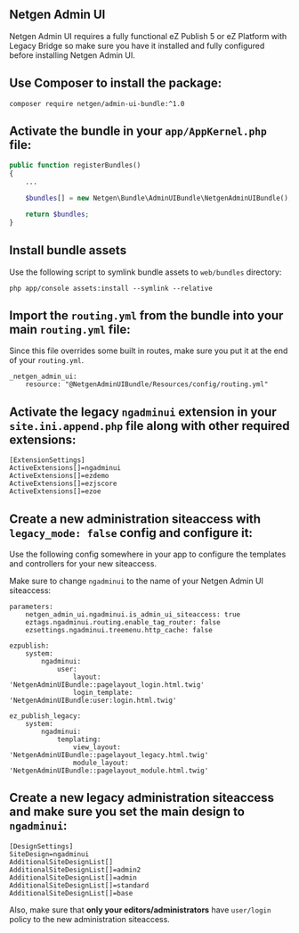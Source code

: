Netgen Admin UI
---------------

Netgen Admin UI requires a fully functional eZ Publish 5 or eZ Platform with Legacy Bridge
so make sure you have it installed and fully configured before installing Netgen Admin UI.

## Use Composer to install the package: 

```
composer require netgen/admin-ui-bundle:^1.0
```

## Activate the bundle in your `app/AppKernel.php` file:

```php
public function registerBundles()
{
    ...

    $bundles[] = new Netgen\Bundle\AdminUIBundle\NetgenAdminUIBundle();

    return $bundles;
}
```

## Install bundle assets

Use the following script to symlink bundle assets to `web/bundles` directory:

```
php app/console assets:install --symlink --relative
```

## Import the `routing.yml` from the bundle into your main `routing.yml` file:

Since this file overrides some built in routes, make sure you put it at the end of your `routing.yml`.

```
_netgen_admin_ui:
    resource: "@NetgenAdminUIBundle/Resources/config/routing.yml"
```

## Activate the legacy `ngadminui` extension in your `site.ini.append.php` file along with other required extensions:

```
[ExtensionSettings]
ActiveExtensions[]=ngadminui
ActiveExtensions[]=ezdemo
ActiveExtensions[]=ezjscore
ActiveExtensions[]=ezoe
```

## Create a new administration siteaccess with `legacy_mode: false` config and configure it:

Use the following config somewhere in your app to configure the templates and controllers for your new siteaccess.

Make sure to change `ngadminui` to the name of your Netgen Admin UI siteaccess:

```
parameters:
    netgen_admin_ui.ngadminui.is_admin_ui_siteaccess: true
    eztags.ngadminui.routing.enable_tag_router: false
    ezsettings.ngadminui.treemenu.http_cache: false

ezpublish:
    system:
        ngadminui:
            user:
                layout: 'NetgenAdminUIBundle::pagelayout_login.html.twig'
                login_template: 'NetgenAdminUIBundle:user:login.html.twig'

ez_publish_legacy:
    system:
        ngadminui:
            templating:
                view_layout: 'NetgenAdminUIBundle::pagelayout_legacy.html.twig'
                module_layout: 'NetgenAdminUIBundle::pagelayout_module.html.twig'
```

## Create a new legacy administration siteaccess and make sure you set the main design to `ngadminui`:

```
[DesignSettings]
SiteDesign=ngadminui
AdditionalSiteDesignList[]
AdditionalSiteDesignList[]=admin2
AdditionalSiteDesignList[]=admin
AdditionalSiteDesignList[]=standard
AdditionalSiteDesignList[]=base
```

Also, make sure that **only your editors/administrators** have `user/login` policy to the new administration siteaccess.
